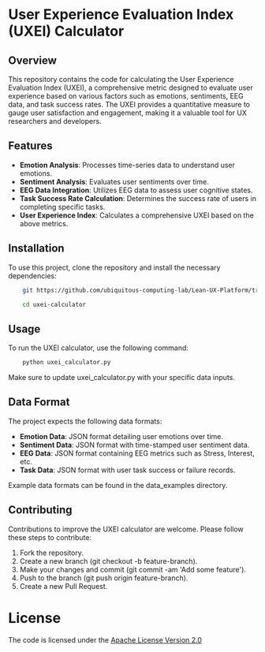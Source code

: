 # User Experience Evaluation Index (UXEI) Calculator



## Overview

This repository contains the code for calculating the User Experience Evaluation Index (UXEI), a comprehensive metric designed to evaluate user experience based on various factors such as emotions, sentiments, EEG data, and task success rates. The UXEI provides a quantitative measure to gauge user satisfaction and engagement, making it a valuable tool for UX researchers and developers.

## Features

- **Emotion Analysis**: Processes time-series data to understand user emotions.
- **Sentiment Analysis**: Evaluates user sentiments over time.
- **EEG Data Integration**: Utilizes EEG data to assess user cognitive states.
- **Task Success Rate Calculation**: Determines the success rate of users in completing specific tasks.
- **User Experience Index**: Calculates a comprehensive UXEI based on the above metrics.

## Installation

To use this project, clone the repository and install the necessary dependencies:

```bash
    git https://github.com/ubiquitous-computing-lab/Lean-UX-Platform/tree/master/uxei_calculator

    cd uxei-calculator
```

## Usage
To run the UXEI calculator, use the following command:

```python 
    python uxei_calculator.py
```

Make sure to update uxei_calculator.py with your specific data inputs. 


## Data Format
The project expects the following data formats:

- **Emotion Data**: JSON format detailing user emotions over time.
- **Sentiment Data**: JSON format with time-stamped user sentiment data.
- **EEG Data**: JSON format containing EEG metrics such as Stress, Interest, etc.
- **Task Data**: JSON format with user task success or failure records.

Example data formats can be found in the data_examples directory.

## Contributing
Contributions to improve the UXEI calculator are welcome. Please follow these steps to contribute:

1. Fork the repository.
2. Create a new branch (git checkout -b feature-branch).
3. Make your changes and commit (git commit -am 'Add some feature').
4. Push to the branch (git push origin feature-branch).
5. Create a new Pull Request.

# License
The code is licensed under the [Apache License Version 2.0](http://www.apache.org/licenses/LICENSE-2.0)